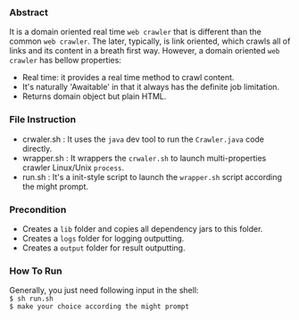 ### Abstract
It is a domain oriented real time `web crawler` that is different than the common `web crawler`.
The later, typically, is link oriented, which crawls all of links and its content in a breath first way.
However, a domain oriented `web crawler` has bellow properties:
 - Real time: it provides a real time method to crawl content.
 - It's naturally 'Awaitable' in that it always has the definite job limitation.
 - Returns domain object but plain HTML.

### File Instruction
- crwaler.sh : It uses the `java` dev tool to run the `Crawler.java` code directly.
- wrapper.sh : It wrappers the `crwaler.sh` to launch multi-properties crawler Linux/Unix `process`.
- run.sh : It's a init-style script to launch the `wrapper.sh` script according the might prompt.

### Precondition
- Creates a `lib` folder and copies all dependency jars to this folder.
- Creates a `logs` folder for logging outputting.
- Creates a `output` folder for result outputting.

### How To Run
Generally, you just need following input in the shell:<br/>
`$ sh run.sh` <br/>
`$ make your choice according the might prompt`
